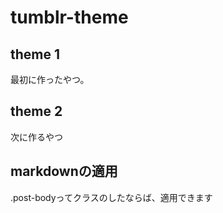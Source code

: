 # tumblr-theme

## theme 1
最初に作ったやつ。

## theme 2
次に作るやつ

## markdownの適用
.post-bodyってクラスのしたならば、適用できます